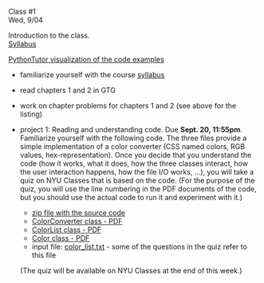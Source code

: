 <div class="lecture2">

<div class="column_date">
<p markdown="block">

Class #1 <br>
Wed, 9/04

</p>
</div>
<div class="column_materials">
<p markdown="block">


Introduction to the class.
<br>
[Syllabus](syllabus.html)
<br>

[PythonTutor visualization of the code examples](https://goo.gl/jLgCo5) <br>


</p>
</div>

<div class="column_assign">
<p markdown="block">

- familiarize yourself with the course [syllabus](syllabus.html)
- read chapters 1 and 2 in GTG
- work on chapter problems for chapters 1 and 2 (see above for the listing)


- project 1: Reading and understanding code. Due __Sept. 20, 11:55pm__. <br>
  Familiarize yourself with the following code. The three files provide a simple implementation
  of a color converter (CSS named colors, RGB values, hex-representation). Once you decide that you understand the
  code (how it works, what it does, how the three classes interact, how the user interaction happens,
  how the file I/O works, ...), you will take a quiz on NYU Classes that is based on the code. (For the purpose
  of the quiz, you will use the line numbering in the PDF documents of the code, but you should use the
  actual code to run it and experiment with it.)

  - [zip file with the source code](hwk/project1_1.zip)
  - [ColorConverter class - PDF](hwk/ColorConverter_java.pdf)
  - [ColorList class - PDF](hwk/ColorList_java.pdf)
  - [Color class - PDF](hwk/Color_java.pdf)
  - input file: [color_list.txt](hwk/color_list.txt) - some of the questions in the quiz refer to this file

  (The quiz will be available on NYU Classes at the end of this week.)


</p>
</div>

</div>
